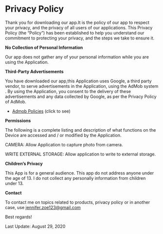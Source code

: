<h1>Privacy Policy </h1>

Thank you for downloading our app.It is the policy of our app to respect your privacy,
and the privacy of all users of our applications.
This Privacy Policy (the “Policy”) has been established to help you understand our commitment to protecting
your privacy, and the steps we take to ensure it.


<b>No Collection of Personal Information</b>

Our app does not gather any of your personal information
while you are using the Application.

<b>Third-Party Advertisements</b>

You have downloaded our app,this Application uses Google, a third party vendor, to serve advertisements
in the Application, using the AdMob system . By using the Application,
you consent to the delivery of these advertisements and any data collected by Google, as per the
Privacy Policy of AdMob.
* <a href="https://support.google.com/admob/answer/6128543?hl=en">Admob Policies</a> (click to see)

<b>Permissions</b>

The following is a complete listing and description of what functions on the Device are
accessed and / or modified by the Application.


CAMERA:
Allow Application to capture photo from camera.

WRITE EXTERNAL STORAGE:
Allow application to write to external storage.


<b>Children’s Privacy</b>

This App is for a general audience. This app do not address anyone under the age of 13. I do not collect any personally information from children under 13.

<b>Contact</b>

To contact me on topics related to products, privacy policy or in another case, use
jennifer.zoe123@gmail.com

Best regards!

Last Update: August 29, 2020
